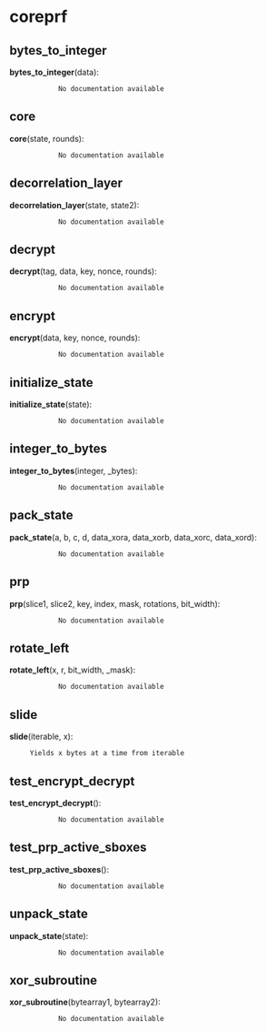 coreprf
==============



bytes_to_integer
--------------

**bytes_to_integer**(data):

				No documentation available


core
--------------

**core**(state, rounds):

				No documentation available


decorrelation_layer
--------------

**decorrelation_layer**(state, state2):

				No documentation available


decrypt
--------------

**decrypt**(tag, data, key, nonce, rounds):

				No documentation available


encrypt
--------------

**encrypt**(data, key, nonce, rounds):

				No documentation available


initialize_state
--------------

**initialize_state**(state):

				No documentation available


integer_to_bytes
--------------

**integer_to_bytes**(integer, _bytes):

				No documentation available


pack_state
--------------

**pack_state**(a, b, c, d, data_xora, data_xorb, data_xorc, data_xord):

				No documentation available


prp
--------------

**prp**(slice1, slice2, key, index, mask, rotations, bit_width):

				No documentation available


rotate_left
--------------

**rotate_left**(x, r, bit_width, _mask):

				No documentation available


slide
--------------

**slide**(iterable, x):

		 Yields x bytes at a time from iterable 


test_encrypt_decrypt
--------------

**test_encrypt_decrypt**():

				No documentation available


test_prp_active_sboxes
--------------

**test_prp_active_sboxes**():

				No documentation available


unpack_state
--------------

**unpack_state**(state):

				No documentation available


xor_subroutine
--------------

**xor_subroutine**(bytearray1, bytearray2):

				No documentation available
